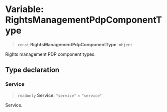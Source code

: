 # Variable: RightsManagementPdpComponentType

> `const` **RightsManagementPdpComponentType**: `object`

Rights management PDP component types.

## Type declaration

### Service

> `readonly` **Service**: `"service"` = `"service"`

Service.
